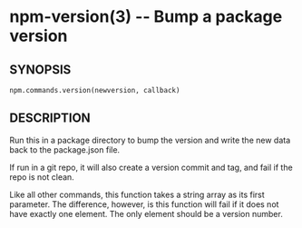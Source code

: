 npm-version(3) -- Bump a package version
========================================






















































<extoc></extoc>

## SYNOPSIS

    npm.commands.version(newversion, callback)

## DESCRIPTION

Run this in a package directory to bump the version and write the new
data back to the package.json file.

If run in a git repo, it will also create a version commit and tag, and
fail if the repo is not clean.

Like all other commands, this function takes a string array as its first
parameter. The difference, however, is this function will fail if it does
not have exactly one element. The only element should be a version number.
